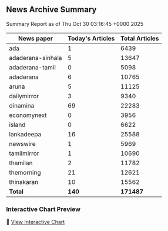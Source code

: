 <!-- @format -->

## News Archive Summary

Summary Report as of Thu Oct 30 03:16:45 +0000 2025

| News paper         | Today's Articles | Total Articles |
|--------------------|------------------|----------------|
| ada               | 1          | 6439        |
| adaderana-sinhala               | 5          | 13647        |
| adaderana-tamil               | 0          | 5098        |
| adaderana               | 6          | 10765        |
| aruna               | 5          | 11125        |
| dailymirror               | 3          | 9340        |
| dinamina               | 69          | 22283        |
| economynext               | 0          | 3956        |
| island               | 0          | 6622        |
| lankadeepa               | 16          | 25588        |
| newswire               | 1          | 5969        |
| tamilmirror               | 1          | 10690        |
| thamilan               | 2          | 11782        |
| themorning               | 21          | 12621        |
| thinakaran               | 10          | 15562        |
| **Total**          | **140**      | **171487** |

### Interactive Chart Preview
🔗 [View Interactive Chart](https://itscharukadeshan.github.io/sl_news_archive_data/news_chart_by_newspaper.html)

